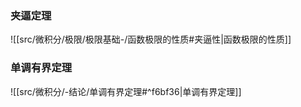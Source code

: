 

### 夹逼定理
![[src/微积分/极限/极限基础-/函数极限的性质#夹逼性|函数极限的性质]]

### 单调有界定理
![[src/微积分/-结论/单调有界定理#^f6bf36|单调有界定理]]


